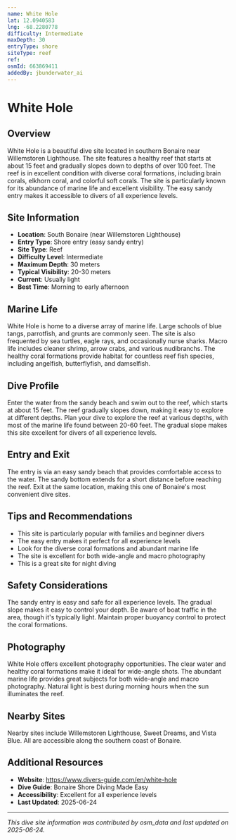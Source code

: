 ```yaml
---
name: White Hole
lat: 12.0940583
lng: -68.2280778
difficulty: Intermediate
maxDepth: 30
entryType: shore
siteType: reef
ref: 
osmId: 663869411
addedBy: jbunderwater_ai
---
```


# White Hole

## Overview
White Hole is a beautiful dive site located in southern Bonaire near Willemstoren Lighthouse. The site features a healthy reef that starts at about 15 feet and gradually slopes down to depths of over 100 feet. The reef is in excellent condition with diverse coral formations, including brain corals, elkhorn coral, and colorful soft corals. The site is particularly known for its abundance of marine life and excellent visibility. The easy sandy entry makes it accessible to divers of all experience levels.

## Site Information
- **Location**: South Bonaire (near Willemstoren Lighthouse)
- **Entry Type**: Shore entry (easy sandy entry)
- **Site Type**: Reef
- **Difficulty Level**: Intermediate
- **Maximum Depth**: 30 meters
- **Typical Visibility**: 20-30 meters
- **Current**: Usually light
- **Best Time**: Morning to early afternoon

## Marine Life
White Hole is home to a diverse array of marine life. Large schools of blue tangs, parrotfish, and grunts are commonly seen. The site is also frequented by sea turtles, eagle rays, and occasionally nurse sharks. Macro life includes cleaner shrimp, arrow crabs, and various nudibranchs. The healthy coral formations provide habitat for countless reef fish species, including angelfish, butterflyfish, and damselfish.

## Dive Profile
Enter the water from the sandy beach and swim out to the reef, which starts at about 15 feet. The reef gradually slopes down, making it easy to explore at different depths. Plan your dive to explore the reef at various depths, with most of the marine life found between 20-60 feet. The gradual slope makes this site excellent for divers of all experience levels.

## Entry and Exit
The entry is via an easy sandy beach that provides comfortable access to the water. The sandy bottom extends for a short distance before reaching the reef. Exit at the same location, making this one of Bonaire's most convenient dive sites.

## Tips and Recommendations
- This site is particularly popular with families and beginner divers
- The easy entry makes it perfect for all experience levels
- Look for the diverse coral formations and abundant marine life
- The site is excellent for both wide-angle and macro photography
- This is a great site for night diving

## Safety Considerations
The sandy entry is easy and safe for all experience levels. The gradual slope makes it easy to control your depth. Be aware of boat traffic in the area, though it's typically light. Maintain proper buoyancy control to protect the coral formations.

## Photography
White Hole offers excellent photography opportunities. The clear water and healthy coral formations make it ideal for wide-angle shots. The abundant marine life provides great subjects for both wide-angle and macro photography. Natural light is best during morning hours when the sun illuminates the reef.

## Nearby Sites
Nearby sites include Willemstoren Lighthouse, Sweet Dreams, and Vista Blue. All are accessible along the southern coast of Bonaire.

## Additional Resources
- **Website**: https://www.divers-guide.com/en/white-hole
- **Dive Guide**: Bonaire Shore Diving Made Easy
- **Accessibility**: Excellent for all experience levels
- **Last Updated**: 2025-06-24

---
*This dive site information was contributed by osm_data and last updated on 2025-06-24.* 
